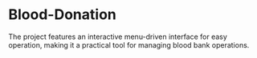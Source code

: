 # Blood-Donation
The project features an interactive menu-driven interface for easy operation, making it a practical tool for managing blood bank operations.
